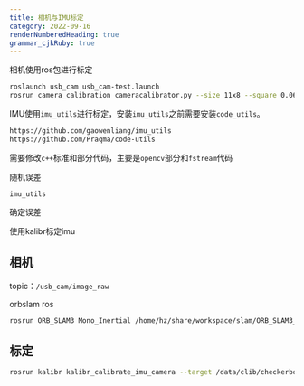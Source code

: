```yaml
---
title: 相机与IMU标定
category: 2022-09-16
renderNumberedHeading: true
grammar_cjkRuby: true
---
```


相机使用ros包进行标定 
``` bash
roslaunch usb_cam usb_cam-test.launch
rosrun camera_calibration cameracalibrator.py --size 11x8 --square 0.06 image:=/usb_cam/image_raw camera:=/usb_cam
```

IMU使用`imu_utils`进行标定，安装`imu_utils`之前需要安装`code_utils`。

``` bash
https://github.com/gaowenliang/imu_utils
https://github.com/Praqma/code-utils
```
需要修改`c++`标准和部分代码，主要是`opencv`部分和`fstream`代码

随机误差

``` ebnf
imu_utils
```

确定误差


使用kalibr标定imu


## 相机
topic：`/usb_cam/image_raw`


orbslam ros

``` bash
rosrun ORB_SLAM3 Mono_Inertial /home/hz/share/workspace/slam/ORB_SLAM3_NOETIC/Vocabulary/ORBvoc.txt /mnt/share/workspace/slam/ORB_SLAM3_NOETIC/Examples/ROS/ORB_SLAM3/vio.yaml 
```

## 标定

``` bash
rosrun kalibr kalibr_calibrate_imu_camera --target /data/clib/checkerboard.yaml  --cam /data/clib/cam.yaml --imu /data/clib/imu.yaml --bag /data/clib/stereo_imu_biaoding_2022-09-16-19-33-04.bag 
```